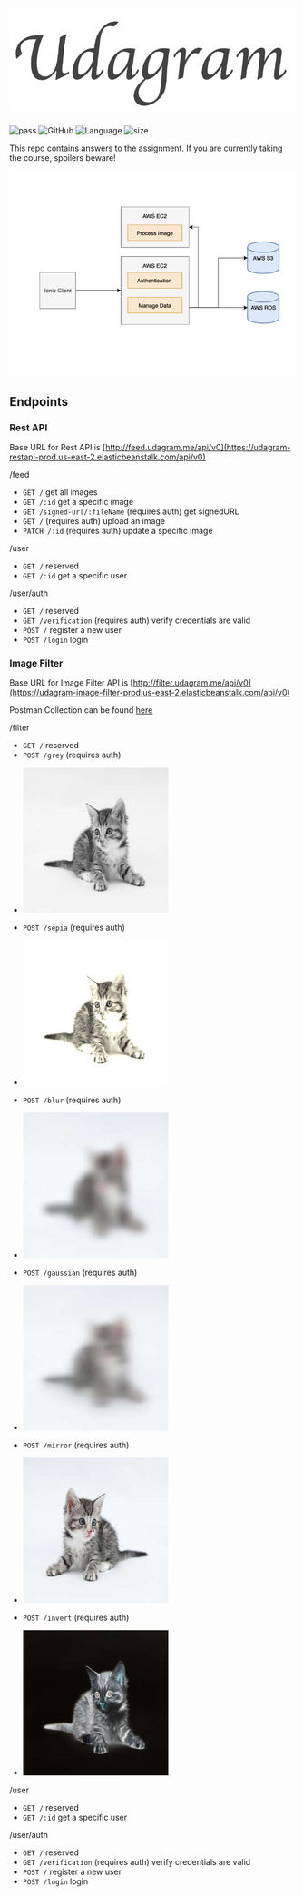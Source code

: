 ![logo](logo.png)
-------------------
![pass](https://img.shields.io/badge/build-passing-brightgreen.svg)
![GitHub](https://img.shields.io/github/license/dsalazar10/App-Udagram.svg)
![Language](https://img.shields.io/badge/Language-Typescript-blue.svg)
![size](https://img.shields.io/github/repo-size/dsalazar10/App-Udagram.svg)

This repo contains answers to the assignment. If you are currently taking the course, spoilers beware!

![](Main.png)


## Endpoints


### Rest API

Base URL for Rest API is [http://feed.udagram.me/api/v0](https://udagram-restapi-prod.us-east-2.elasticbeanstalk.com/api/v0)

/feed
  - `GET /` get all images
  - `GET /:id` get a specific image
  - `GET /signed-url/:fileName` (requires auth) get signedURL
  - `GET /` (requires auth) upload an image
  - `PATCH /:id` (requires auth) update a specific image

/user
  - `GET /` reserved
  - `GET /:id` get a specific user
  
 /user/auth
  - `GET /` reserved
  - `GET /verification` (requires auth) verify credentials are valid
  - `POST /` register a new user
  - `POST /login` login

 ### Image Filter
 
 Base URL for Image Filter API is [http://filter.udagram.me/api/v0](https://udagram-image-filter-prod.us-east-2.elasticbeanstalk.com/api/v0)
 
 Postman Collection can be found 
[here](https://github.com/dSalazar10/App-Udagram/blob/master/Image_Filter_Server/Image_Filter_Server.postman_collection.json)

 /filter
   - `GET /` reserved
   - `POST /grey` (requires auth)
   * ![](./Image_Filter_Server/tutorial/grey.jpeg)
   - `POST /sepia` (requires auth)
   * ![](./Image_Filter_Server/tutorial/sepia.jpeg)
   - `POST /blur` (requires auth)
   * ![](./Image_Filter_Server/tutorial/blur.jpeg)
   - `POST /gaussian` (requires auth)
   * ![](./Image_Filter_Server/tutorial/gaussian.jpeg)
   - `POST /mirror` (requires auth)
   * ![](./Image_Filter_Server/tutorial/mirror.jpeg)
   - `POST /invert` (requires auth)
   * ![](./Image_Filter_Server/tutorial/invert.jpeg)
 
  /user
  - `GET /` reserved
  - `GET /:id` get a specific user
  
 /user/auth
  - `GET /` reserved
  - `GET /verification` (requires auth) verify credentials are valid
  - `POST /` register a new user
  - `POST /login` login

